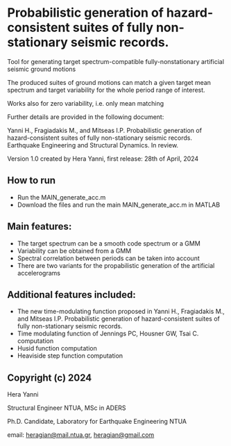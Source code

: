 # Probabilistic generation of hazard-consistent suites of fully non-stationary seismic records.

Tool for generating target spectrum-compatible fully-nonstationary artificial seismic ground motions 

The produced suites of ground motions can match a given target mean spectrum and target variability for the whole period range of interest.

Works also for zero variability, i.e. only mean matching

Further details are provided in the following document:

Yanni H., Fragiadakis M., and Mitseas I.P. Probabilistic generation of hazard-consistent suites of fully non-stationary seismic records. Earthquake Engineering and Structural Dynamics. In review.

Version 1.0 created by Hera Yanni, first release: 28th of April, 2024 

## How to run
* Run the MAIN_generate_acc.m 
*  Download the files and run the main MAIN_generate_acc.m in MATLAB

## Main features:
* The target spectrum can be a smooth code spectrum or a GMM
* Variability can be obtained from a GMM
* Spectral correlation between periods can be taken into account
* There are two variants for the propabilistic generation of the artificial accelerograms

## Additional features included:
* The new time-modulating function proposed in Yanni H., Fragiadakis M., and Mitseas I.P. Probabilistic generation of hazard-consistent suites of fully non-stationary seismic records.
* Time modulating function of Jennings PC, Housner GW, Tsai C. computation 
* Husid function computation
* Heaviside step function computation

## Copyright (c) 2024

Hera Yanni

Structural Engineer NTUA, MSc in ADERS

Ph.D. Candidate, Laboratory for Earthquake Engineering NTUA

email: heragian@mail.ntua.gr, heragian@gmail.com 

